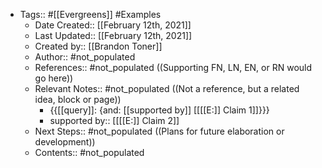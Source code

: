 - Tags:: #[[Evergreens]] #Examples
    - Date Created:: [[February 12th, 2021]]
    - Last Updated:: [[February 12th, 2021]]
    - Created by:: [[Brandon Toner]]
    - Author:: #not_populated
    - References:: #not_populated ((Supporting FN, LN, EN, or RN would go here))
    - Relevant Notes:: #not_populated ((Not a reference, but a related idea, block or page))
        - {{[[query]]: {and: [[supported by]] [[[[E:]] Claim 1]]}}}
        - supported by:: [[[[E:]] Claim 2]]
    - Next Steps:: #not_populated ((Plans for future elaboration or development))
    - Contents:: #not_populated
